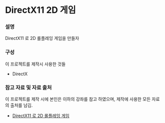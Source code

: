 # DirectX11 2D 게임

### 설명

DirectX11 로 2D 롤플레잉 게임을 만들자

### 구성

이 프로젝트를 제작시 사용한 것들

* DirectX

### 참고 자료 및 자료 출처

이 프로젝트를 제작 시에 본인은 이하의 강좌를 참고 하였으며,
제작에 사용한 모든 자료의 출처를 남김.

* [DirectX11 로 2D 롤플레잉 게임](https://acknowledge.tistory.com/category/Windows%20Development/DirectX)